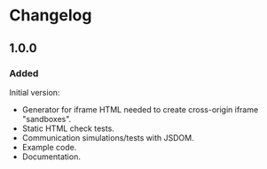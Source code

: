 # Changelog

## 1.0.0

### Added

Initial version:

- Generator for iframe HTML needed to create cross-origin iframe "sandboxes".
- Static HTML check tests.
- Communication simulations/tests with JSDOM.
- Example code.
- Documentation.

